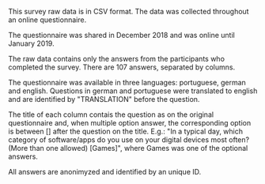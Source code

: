 This survey raw data is in CSV format. The data was collected throughout an online questionnaire.

The questionnaire was shared in December 2018 and was online until January 2019.

The raw data contains only the answers from the participants who completed the survey.
There are 107 answers, separated by columns.

The questionnaire was available in three languages: portuguese, german and english. 
Questions in german and portuguese were translated to english and are identified by "TRANSLATION" before the question.

The title of each column contais the question as on the original questionnaire and, when multiple option answer, the corresponding option is between [] after the question on the title. E.g.: "In a typical day, which category of software/apps do you use on your digital devices most often? (More than one allowed) [Games]", where Games was one of the optional answers.

All answers are anonimyzed and identified by an unique ID.